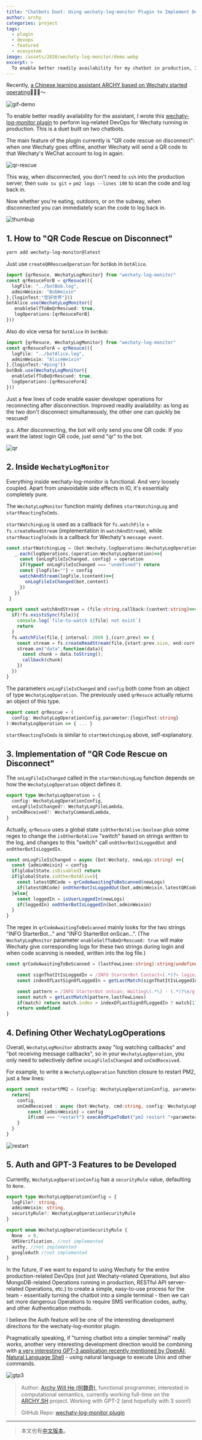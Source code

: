 ```yaml
---
title: "Chatbots Duet: Using wechaty-log-monitor Plugin to Implement DevOps like 'QR Code Rescue on Disconnect'"
author: archy
categories: project
tags:
  - plugin
  - devops
  - featured
  - ecosystem
image: /assets/2020/wechaty-log-monitor/demo.webp
excerpt: >
  To enable better readily availability for my chatbot in production, I wrote the wechaty-log-monitor plugin to perform log-related DevOps for Wechaty running in production.
---
```


Recently, [a Chinese learning assistant ARCHY based on Wechaty started operating](https://mp.weixin.qq.com/s/FcgaOOnZNPUuMSihmMs_lw)🤖🤖🍜～

![gif-demo](/assets/2020/wechaty-log-monitor/archy-demo.webp)

To enable better readily availability for the assistant, I wrote this [wechaty-log-monitor plugin](https://github.com/archywillhe/wechaty-log-monitor) to perform log-related DevOps for Wechaty running in production. This is a duet built on two chatbots.

The main feature of the plugin currently is "QR code rescue on disconnect": when one Wechaty goes offline, another Wechaty will send a QR code to that Wechaty's WeChat account to log in again.

![qr-rescue](/assets/2020/wechaty-log-monitor/demo2.webp)

This way, when disconnected, you don't need to `ssh` into the production server, then `sudo su git` + `pm2 logs --lines 100` to scan the code and log back in.

Now whether you're eating, outdoors, or on the subway, when disconnected you can immediately scan the code to log back in.

![thumbup](/assets/2020/wechaty-log-monitor/thumbup.webp)

## 1. How to "QR Code Rescue on Disconnect"

```bash
yarn add wechaty-log-monitor@latest
```

Just use `createQRRescueOperation` for `botBob` in `botAlice`.

```typescript
import {qrResuce, WechatyLogMonitor} from "wechaty-log-monitor"
const qrResuceForB = qrResuce(({
  logFile: "../botBob.log",
  adminWeixin: "BobWeixin"
},{loginTest:"您好世界"}))
botAlice.use(WechatyLogMonitor({
   enableSelfToBeQrRescued: true,
   logOperations:[qrResuceForB]
}))
```

Also do vice versa for `botAlice` in `botBob`:

```typescript
import {qrResuce, WechatyLogMonitor} from "wechaty-log-monitor"
const qrResuceForA = qrResuce(({
  logFile: "../botAlice.log",
  adminWeixin: "AliceWeixin"
},{loginTest:"#ping"))
botBob.use(WechatyLogMonitor({
  enableSelfToBeQrRescued: true,
  logOperations:[qrResuceForA]
}))
```

Just a few lines of code enable easier developer operations for reconnecting after disconnection. Improved readily availability: as long as the two don't disconnect simultaneously, the other one can quickly be rescued!

p.s. After disconnecting, the bot will only send you one QR code. If you want the latest login QR code, just send "qr" to the bot.

![qr](/assets/2020/wechaty-log-monitor/qr.webp)

## 2. Inside `WechatyLogMonitor`

Everything inside wechaty-log-monitor is functional. And very loosely coupled. Apart from unavoidable side effects in IO, it's essentially completely pure.

The `WechatyLogMonitor` function mainly defines `startWatchingLog` and `startReactingToCmds`.

`startWatchingLog` is used as a callback for `fs.watchFile` + `fs.createReadStream` (implementation in `watchAndStream`), while `startReactingToCmds` is a callback for Wechaty's `message event`.

```typescript
const startWatchingLog = (bot:Wechaty,logOperations:WechatyLogOperation[])=>{
   _.each(logOperations,(operation:WechatyLogOperation)=>{
     const {onLogFileIsChanged, config} = operation
     if(typeof onLogFileIsChanged === "undefined") return
     const {logFile=""} = config
     watchAndStream(logFile,(content)=>{
       onLogFileIsChanged(bot,content)
     })
   })
 }
```

```typescript
export const watchAndStream = (file:string,callback:(content:string)=>void)=>{
  if(!fs.existsSync(file)){
    console.log(`file-to-watch ${file} not exist`)
    return
  }
  fs.watchFile(file,{ interval: 2000 },(curr,prev) => {
    const stream = fs.createReadStream(file,{start:prev.size, end:curr.size})
    stream.on("data",function(data){
      const chunk = data.toString();
      callback(chunk)
    })
  })
}
```

The parameters `onLogFileIsChanged` and `config` both come from an object of type `WechatyLogOperation`. The previously used `qrResuce` actually returns an object of this type.

```typescript
export const qrRescue = (
  config: WechatyLogOperationConfig,parameter:{loginTest:string}
):WechatyLogOperation => { ... }
```

`startReactingToCmds` is similar to `startWatchingLog` above, self-explanatory.

## 3. Implementation of "QR Code Rescue on Disconnect"

The `onLogFileIsChanged` called in the `startWatchingLog` function depends on how the `WechatyLogOperation` object defines it.

```typescript
export type WechatyLogOperation = {
  config: WechatyLogOperationConfig,
  onLogFileIsChanged?: WechatyLogFileLambda,
  onCmdReceived?: WechatyCommandLambda,
}
```

Actually, `qrResuce` uses a global state `isOtherBotAlive:boolean` plus some regex to change the `isOtherBotAlive` "switch" based on strings written to the log, and changes to this "switch" call `onOtherBotIsLoggedOut` and `onOtherBotIsLoggedIn`.

```typescript
const onLogFileIsChanged = async (bot:Wechaty, newLogs:string) =>{
  const {adminWeixin} = config
  if(globalState.isDisabled) return
  if(globalState.isOtherBotAlive){
    const latestQRCode = qrCodeAwaitingToBeScanned(newLogs)
    if(latestQRCode) onOtherBotIsLoggedOut(bot,adminWeixin,latestQRCode)
  }else{
    const loggedIn = isUserLoggedIn(newLogs)
    if(loggedIn) onOtherBotIsLoggedIn(bot,adminWeixin)
  }
}
```

The regex in `qrCodeAwaitingToBeScanned` mainly looks for the two strings "INFO StarterBot..." and "INFO StarterBot onScan...". (The `WechatyLogMonitor` parameter `enableSelfToBeQrRescued: true` will make Wechaty give corresponding logs for these two strings during login and when code scanning is needed, written into the log file.)

```typescript
const qrCodeAwaitingToBeScanned = (lastFewLines:string):string|undefined => {

    const signThatItIsLoggedIn = /INFO StarterBot Contact<(.*)?> login/g
    const indexOfLastSignOfLoggedIn = getLastMatch(signThatItIsLoggedIn,lastFewLines)?.index || -1

    const pattern = /INFO StarterBot onScan: Waiting\(.*\) - (.*)?\n/g
    const match = getLastMatch(pattern,lastFewLines)
    if(match) return match.index > indexOfLastSignOfLoggedIn ? match[1] : undefined
    return undefined
}
```

## 4. Defining Other WechatyLogOperations

Overall, `WechatyLogMonitor` abstracts away "log watching callbacks" and "bot receiving message callbacks", so in your `WechatyLogOperation`, you only need to selectively define `onLogFileIsChanged` and `onCmdReceived`.

For example, to write a `WechatyLogOperation` function closure to restart PM2, just a few lines:

```typescript
export const restartPM2 = (config: WechatyLogOperationConfig, parameter:{pm2Id:number}):WechatyLogOperation => {
  return{
    config,
    onCmdReceived : async (bot:Wechaty, cmd:string, config: WechatyLogOperationConfig) => {
        const {adminWeixin} = config
        if(cmd === "restart") execAndPipeToBot("pm2 restart "+parameter.pm2Id, bot, adminWeixin)
    }
  }
}
```

![restart](/assets/2020/wechaty-log-monitor/restart.webp)

## 5. Auth and GPT-3 Features to be Developed

Currently, `WechatyLogOperationConfig` has a `securityRule` value, defaulting to `None`.

```typescript
export type WechatyLogOperationConfig = {
  logFile?: string,
  adminWeixin: string,
  securityRule?: WechatyLogOperationSecurityRule
}
```

```typescript
export enum WechatyLogOperationSecurityRule {
  None  = 0,
  SMSVerification, //not implemented
  authy, //not implemented
  googleAuth //not implemented
}
```

In the future, if we want to expand to using Wechaty for the entire production-related DevOps (not just Wechaty-related Operations, but also MongoDB-related Operations running in production, RESTful API server-related Operations, etc.) to create a simple, easy-to-use process for the team - essentially turning the chatbot into a simple terminal - then we can set more dangerous Operations to require SMS verification codes, authy, and other Authentication methods.

I believe the Auth feature will be one of the interesting development directions for the wechaty-log-monitor plugin.

Pragmatically speaking, if "turning chatbot into a simpler terminal" really works, another very interesting development direction would be combining with [a very interesting GPT-3 application recently mentioned by OpenAI: Natural Language Shell](https://beta.openai.com/?app=productivity&example=4_2_0) - using natural language to execute Unix and other commands.

![gtp3](/assets/2020/wechaty-log-monitor/gtp3.webp)

> Author: [Archy Will He (何魏奇)](https://github.com/archywillhe/), functional programmer, interested in computational semantics, currently working full-time on the [ARCHY.SH](https://archy.sh) project. Working with GPT-2 (and hopefully with 3 soon!)
>
> GitHub Repo: [wechaty-log-monitor plugin](https://github.com/archywillhe/wechaty-log-monitor)

---

> 本文也有[中文版本](/2020/08/09/wechaty-log-monitor/)。
